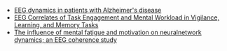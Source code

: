 - [EEG dynamics in patients with Alzheimer's disease](https://www.researchgate.net/profile/Jaeseung_Jeong/publication/8504822_EEG_dynamics_in_patients_with_Alzheimer's_disease/links/00463514fdee293c8a000000.pdf)
- [EEG Correlates of Task Engagement and Mental Workload in Vigilance, Learning, and Memory Tasks](http://www.ingentaconnect.com/content/asma/asem/2007/00000078/A00105s1/art00032)
- [The influence of mental fatigue and motivation on neuralnetwork dynamics; an EEG coherence study](http://www.cs.rug.nl/~roe/publications/Lorist_2009)